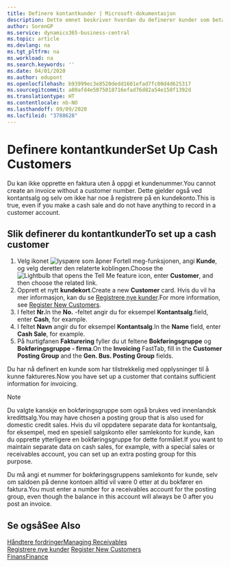 ```yaml
---
title: Definere kontantkunder | Microsoft-dokumentasjon
description: Dette emnet beskriver hvordan du definerer kunder som betaler kontant.
author: SorenGP
ms.service: dynamics365-business-central
ms.topic: article
ms.devlang: na
ms.tgt_pltfrm: na
ms.workload: na
ms.search.keywords: ''
ms.date: 04/01/2020
ms.author: edupont
ms.openlocfilehash: b93999ec3e8520dedd1601efad7fc00d4d625317
ms.sourcegitcommit: a80afd4e5075018716efad76d82a54e158f1392d
ms.translationtype: HT
ms.contentlocale: nb-NO
ms.lasthandoff: 09/09/2020
ms.locfileid: "3788628"
---
```

# <a name="set-up-cash-customers"></a><span data-ttu-id="9b57e-103">Definere kontantkunder</span><span class="sxs-lookup"><span data-stu-id="9b57e-103">Set Up Cash Customers</span></span>
<span data-ttu-id="9b57e-104">Du kan ikke opprette en faktura uten å oppgi et kundenummer.</span><span class="sxs-lookup"><span data-stu-id="9b57e-104">You cannot create an invoice without a customer number.</span></span> <span data-ttu-id="9b57e-105">Dette gjelder også ved kontantsalg og selv om ikke har noe å registrere på en kundekonto.</span><span class="sxs-lookup"><span data-stu-id="9b57e-105">This is true, even if you make a cash sale and do not have anything to record in a customer account.</span></span>  

## <a name="to-set-up-a-cash-customer"></a><span data-ttu-id="9b57e-106">Slik definerer du kontantkunder</span><span class="sxs-lookup"><span data-stu-id="9b57e-106">To set up a cash customer</span></span>  
1.  <span data-ttu-id="9b57e-107">Velg ikonet ![lyspære som åpner Fortell meg-funksjonen](media/ui-search/search_small.png "Fortell hva du vil gjøre"), angi **Kunde**, og velg deretter den relaterte koblingen.</span><span class="sxs-lookup"><span data-stu-id="9b57e-107">Choose the ![Lightbulb that opens the Tell Me feature](media/ui-search/search_small.png "Tell me what you want to do") icon, enter **Customer**, and then choose the related link.</span></span>  
2.  <span data-ttu-id="9b57e-108">Opprett et nytt **kundekort**.</span><span class="sxs-lookup"><span data-stu-id="9b57e-108">Create a new **Customer** card.</span></span> <span data-ttu-id="9b57e-109">Hvis du vil ha mer informasjon, kan du se [Registrere nye kunder](sales-how-register-new-customers.md).</span><span class="sxs-lookup"><span data-stu-id="9b57e-109">For more information, see [Register New Customers](sales-how-register-new-customers.md).</span></span>
3.  <span data-ttu-id="9b57e-110">I feltet **Nr.**</span><span class="sxs-lookup"><span data-stu-id="9b57e-110">In the **No.**</span></span> <span data-ttu-id="9b57e-111">-feltet angir du for eksempel **Kontantsalg**.</span><span class="sxs-lookup"><span data-stu-id="9b57e-111">field, enter **Cash**, for example.</span></span>  
4.  <span data-ttu-id="9b57e-112">I feltet **Navn** angir du for eksempel **Kontantsalg**.</span><span class="sxs-lookup"><span data-stu-id="9b57e-112">In the **Name** field, enter **Cash Sale**, for example.</span></span>  
5.  <span data-ttu-id="9b57e-113">På hurtigfanen **Fakturering** fyller du ut feltene **Bokføringsgruppe** og **Bokføringsgruppe - firma**.</span><span class="sxs-lookup"><span data-stu-id="9b57e-113">On the **Invoicing** FastTab, fill in the **Customer Posting Group** and the **Gen. Bus. Posting Group** fields.</span></span>  

 <span data-ttu-id="9b57e-114">Du har nå definert en kunde som har tilstrekkelig med opplysninger til å kunne faktureres.</span><span class="sxs-lookup"><span data-stu-id="9b57e-114">Now you have set up a customer that contains sufficient information for invoicing.</span></span>  

> [!NOTE]  
>  <span data-ttu-id="9b57e-115">Du valgte kanskje en bokføringsgruppe som også brukes ved innenlandsk kredittsalg.</span><span class="sxs-lookup"><span data-stu-id="9b57e-115">You may have chosen a posting group that is also used for domestic credit sales.</span></span> <span data-ttu-id="9b57e-116">Hvis du vil oppdatere separate data for kontantsalg, for eksempel, med en spesiell salgskonto eller samlekonto for kunde, kan du opprette ytterligere en bokføringsgruppe for dette formålet.</span><span class="sxs-lookup"><span data-stu-id="9b57e-116">If you want to maintain separate data on cash sales, for example, with a special sales or receivables account, you can set up an extra posting group for this purpose.</span></span>  
>   
>  <span data-ttu-id="9b57e-117">Du må angi et nummer for bokføringsgruppens samlekonto for kunde, selv om saldoen på denne kontoen alltid vil være 0 etter at du bokfører en faktura.</span><span class="sxs-lookup"><span data-stu-id="9b57e-117">You must enter a number for a receivables account for the posting group, even though the balance in this account will always be 0 after you post an invoice.</span></span>  

## <a name="see-also"></a><span data-ttu-id="9b57e-118">Se også</span><span class="sxs-lookup"><span data-stu-id="9b57e-118">See Also</span></span>
[<span data-ttu-id="9b57e-119">Håndtere fordringer</span><span class="sxs-lookup"><span data-stu-id="9b57e-119">Managing Receivables</span></span>](receivables-manage-receivables.md)  
<span data-ttu-id="9b57e-120">[Registrere nye kunder](sales-how-register-new-customers.md)  </span><span class="sxs-lookup"><span data-stu-id="9b57e-120">[Register New Customers](sales-how-register-new-customers.md)  </span></span>  
[<span data-ttu-id="9b57e-121">Finans</span><span class="sxs-lookup"><span data-stu-id="9b57e-121">Finance</span></span>](finance.md)  

